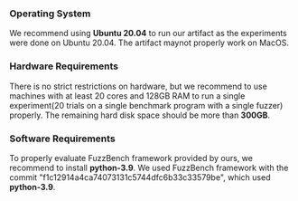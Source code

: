 ### Operating System 
We recommend using **Ubuntu 20.04** to run our artifact as the experiments were done on Ubuntu 20.04.
The artifact maynot properly work on MacOS.

### Hardware Requirements
There is no strict restrictions on hardware, but we recommend to use machines with at least 20 cores and 128GB RAM
to run a single experiment(20 trials on a single benchmark program with a single fuzzer) properly.
The remaining hard disk space should be more than **300GB**.  

### Software Requirements
To properly evaluate FuzzBench framework provided by ours, we recommend to install **python-3.9**. 
We used FuzzBench framework with the commit "f1c12914a4ca74073131c5744dfc6b33c33579be", which used **python-3.9**.
